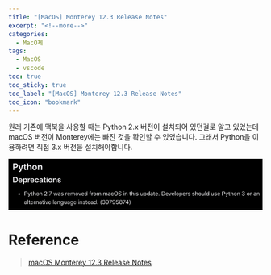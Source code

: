 ```yaml
---
title: "[MacOS] Monterey 12.3 Release Notes"
excerpt: "<!--more-->"
categories:
  - MacO제
tags:
  - MacOS
  - vscode
toc: true
toc_sticky: true
toc_label: "[MacOS] Monterey 12.3 Release Notes"
toc_icon: "bookmark"
---
```


원래 기존에 맥북을 사용할 때는 Python 2.x 버전이 설치되어 있던걸로 알고 있었는데 macOS 버전이 Monterey에는 빠진 것을 확인할 수 있었습니다. 그래서 Python을 이용하려면 직접 3.x 버전을 설치해야합니다.

<img src="/images/macos/monterey-python.png" width="600"/>

# Reference

> [macOS Monterey 12.3 Release Notes](https://developer.apple.com/documentation/macos-release-notes/macos-12_3-release-notes)